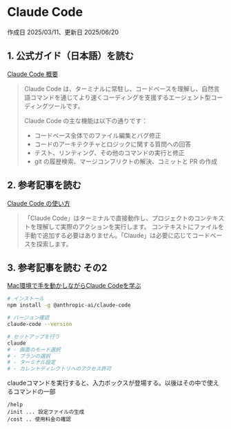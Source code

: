 # Claude Code

作成日 2025/03/11、更新日 2025/06/20

## 1. 公式ガイド（日本語）を読む

[Claude Code 概要](https://docs.anthropic.com/ja/docs/agents-and-tools/claude-code/overview)

> Claude Code は、ターミナルに常駐し、コードベースを理解し、自然言語コマンドを通じてより速くコーディングを支援するエージェント型コーディングツールです。
>
> Claude Code の主な機能は以下の通りです：
>
> - コードベース全体でのファイル編集とバグ修正
> - コードのアーキテクチャとロジックに関する質問への回答
> - テスト、リンティング、その他のコマンドの実行と修正
> - git の履歴検索、マージコンフリクトの解決、コミットと PR の作成

## 2. 参考記事を読む

[Claude Code の使い方](https://note.com/npaka/n/n3d754c78f439)

> 「Claude Code」はターミナルで直接動作し、プロジェクトのコンテキストを理解して実際のアクションを実行します。
> コンテキストにファイルを手動で追加する必要はありません。「Claude」は必要に応じてコードベースを探索します。

## 3. 参考記事を読む その2

[Mac環境で手を動かしながらClaude Codeを学ぶ](https://zenn.dev/fendo181/articles/1c859828fa2e17)

```bash
# インストール
npm install -g @anthropic-ai/claude-code

# バージョン確認
claude-code --version

# セットアップを行う
claude
# - 画面のモード選択
# - プランの選択
# - ターミナル設定
# - カレントディレクトリへのアクセス許可
```

claudeコマンドを実行すると、入力ボックスが登場する。以後はその中で使えるコマンドの一部

```text
/help
/init ... 設定ファイルの生成
/cost .. 使用料金の確認
```
